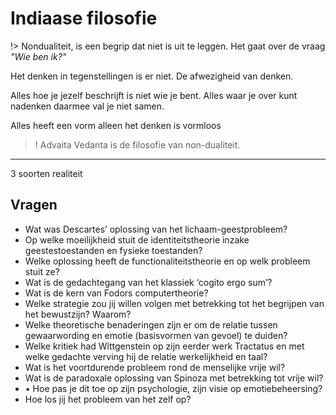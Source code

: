 # Indiaase filosofie

!> Nondualiteit, is een begrip dat niet is uit te leggen. Het gaat over de vraag _"Wie ben ik?"_

Het denken in tegenstellingen is er niet. De afwezigheid van denken.

Alles hoe je jezelf beschrijft is niet wie je bent. Alles waar je over kunt nadenken daarmee val je niet samen. 


Alles heeft een vorm alleen het denken is vormloos

>! Advaita Vedanta is de filosofie van non-dualiteit.

------

3 soorten realiteit

## Vragen
-	Wat was Descartes’ oplossing van het lichaam-geestprobleem?
-	Op welke moeilijkheid stuit de identiteitstheorie inzake geestestoestanden en fysieke toestanden?
-	Welke oplossing heeft de functionaliteitstheorie en op welk probleem stuit ze?
-	Wat is de gedachtegang van het klassiek ‘cogito ergo sum’?
-	Wat is de kern van Fodors computertheorie?
-	Welke strategie zou jij willen volgen met betrekking tot het begrijpen van het bewustzijn? Waarom?
-	Welke theoretische benaderingen zijn er om de relatie tussen gewaarwording en emotie (basisvormen van gevoel) te duiden?
-	Welke kritiek had Wittgenstein op zijn eerder werk Tractatus  en met welke gedachte verving hij de relatie werkelijkheid en taal?
-	Wat is het voortdurende probleem rond de menselijke vrije wil? 
-	Wat is de paradoxale oplossing van Spinoza met betrekking tot vrije wil?
- •	Hoe pas je dit toe op zijn psychologie, zijn visie op emotiebeheersing?
-	Hoe los jij het probleem van het zelf op?
